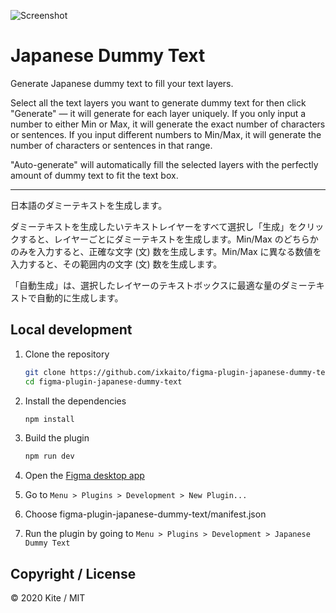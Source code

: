 ![Screenshot](https://user-images.githubusercontent.com/5457539/95561209-5c2ec900-0a55-11eb-9063-decb7b603374.png)

# Japanese Dummy Text

Generate Japanese dummy text to fill your text layers.

Select all the text layers you want to generate dummy text for then click "Generate" — it will generate for each layer uniquely. If you only input a number to either Min or Max, it will generate the exact number of characters or sentences. If you input different numbers to Min/Max, it will generate the number of characters or sentences in that range.

"Auto-generate" will automatically fill the selected layers with the perfectly amount of dummy text to fit the text box.

----

日本語のダミーテキストを生成します。

ダミーテキストを生成したいテキストレイヤーをすべて選択し「生成」をクリックすると、レイヤーごとにダミーテキストを生成します。Min/Max のどちらかのみを入力すると、正確な文字 (文) 数を生成します。Min/Max に異なる数値を入力すると、その範囲内の文字 (文) 数を生成します。

「自動生成」は、選択したレイヤーのテキストボックスに最適な量のダミーテキストで自動的に生成します。

## Local development

1.  Clone the repository

    ```bash
    git clone https://github.com/ixkaito/figma-plugin-japanese-dummy-text
    cd figma-plugin-japanese-dummy-text
    ```

2.  Install the dependencies

    ```bash
    npm install
    ```

3.  Build the plugin

    ```bash
    npm run dev
    ```

4.  Open the [Figma desktop app](https://www.figma.com/downloads/)

5.  Go to `Menu > Plugins > Development > New Plugin...`

6.  Choose figma-plugin-japanese-dummy-text/manifest.json

7.  Run the plugin by going to `Menu > Plugins > Development > Japanese Dummy Text`

## Copyright / License

© 2020 Kite / MIT
